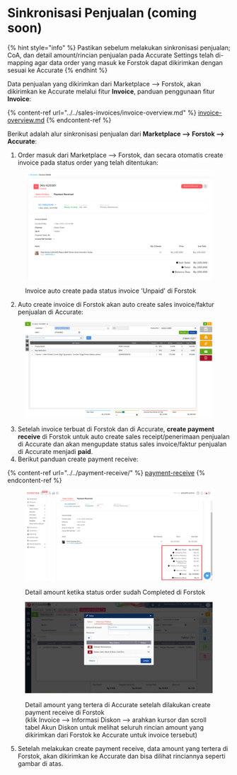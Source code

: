 # Sinkronisasi Penjualan (coming soon)



{% hint style="info" %}
Pastikan sebelum melakukan sinkronisasi penjualan; CoA, dan detail amount/rincian penjualan pada Accurate Settings telah di-mapping agar data order yang masuk ke Forstok dapat dikirimkan dengan sesuai ke Accurate
{% endhint %}

Data penjualan yang dikirimkan dari Marketplace --> Forstok, akan dikirimkan ke Accurate melalui fitur **Invoice**, panduan penggunaan fitur **Invoice**:

{% content-ref url="../../sales-invoices/invoice-overview.md" %}
[invoice-overview.md](../../sales-invoices/invoice-overview.md)
{% endcontent-ref %}

Berikut adalah alur sinkronisasi penjualan dari **Marketplace --> Forstok --> Accurate**:

1. Order masuk dari Marketplace --> Forstok, dan secara otomatis create invoice pada status order yang telah ditentukan:

<figure><img src="../../../.gitbook/assets/image (1).png" alt=""><figcaption><p>Invoice auto create pada status invoice 'Unpaid' di Forstok</p></figcaption></figure>

2. Auto create invoice di Forstok akan auto create sales invoice/faktur penjualan di Accurate:

<figure><img src="../../../.gitbook/assets/image.png" alt=""><figcaption></figcaption></figure>

3. Setelah invoice terbuat di Forstok dan di Accurate, **create payment receive** di Forstok untuk auto create sales receipt/penerimaan penjualan di Accurate dan akan mengupdate status sales invoice/faktur penjualan di Accurate menjadi **paid**.&#x20;
4. Berikut panduan create payment receive:

{% content-ref url="../../payment-receive/" %}
[payment-receive](../../payment-receive/)
{% endcontent-ref %}

<figure><img src="../../../.gitbook/assets/Screenshot 2023-02-02 123720.jpg" alt=""><figcaption><p>Detail amount ketika status order sudah Completed di Forstok</p></figcaption></figure>

<figure><img src="../../../.gitbook/assets/Screenshot 2023-02-02 123945.jpg" alt=""><figcaption><p>Detail amount yang tertera di Accurate setelah dilakukan create payment receive di Forstok<br>(klik Invoice --> Informasi Diskon --> arahkan kursor dan scroll tabel Akun Diskon untuk melihat seluruh rincian amount yang dikirimkan dari Forstok ke Accurate untuk invoice tersebut)</p></figcaption></figure>

5. Setelah melakukan create payment receive, data amount yang tertera di Forstok, akan dikirimkan ke Accurate dan bisa dilihat rinciannya seperti gambar di atas.&#x20;
